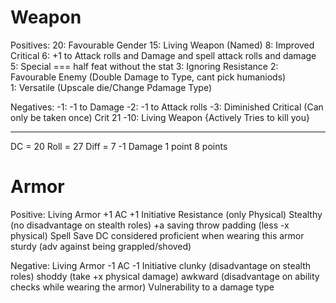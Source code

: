 
# Weapon  

Positives: 
20: Favourable Gender 
15: Living Weapon  (Named) 
8: Improved Critical
6: +1 to Attack rolls and Damage and  spell attack rolls and damage
5: Special === half feat without the stat
3: Ignoring Resistance 
2: Favourable Enemy (Double Damage to Type, cant pick humaniods)  
1: Versatile (Upscale die/Change Pdamage Type)

Negatives: 
-1: -1 to Damage 
-2: -1 to Attack rolls 
-3: Diminished  Critical (Can only be taken once) Crit 21
-10: Living Weapon {Actively Tries to kill you}
_________________________
DC = 20
Roll = 27
Diff = 7
-1 Damage 1 point
8 points


# Armor
Positive: 
Living Armor
+1 AC
+1 Initiative 
Resistance (only Physical)
Stealthy (no disadvantage on stealth roles)
+a saving throw 
padding (less -x physical)
Spell Save DC
considered proficient when wearing this armor 
sturdy (adv against being grappled/shoved)

Negative: 
Living Armor
-1 AC
-1 Initiative 
clunky (disadvantage on stealth roles)
shoddy (take +x physical damage)
awkward (disadvantage on ability checks while wearing the armor)
Vulnerability to a damage type

